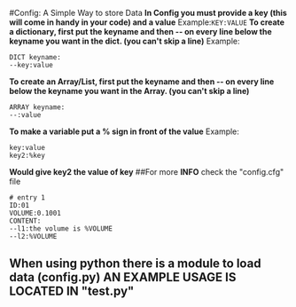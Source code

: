 #Config: A Simple Way to store Data
**In Config you must provide a key (this will come in handy in your code) and a value**
Example:```KEY:VALUE```
**To create a dictionary, first put the keyname and then -- on every line below the keyname you want in the dict. (you can't skip a line)**
Example:
```
DICT keyname:
--key:value
```
**To create an Array/List, first put the keyname and then -- on every line below the keyname you want in the Array. (you can't skip a line)**
```
ARRAY keyname:
--:value
```
**To make a variable put a % sign in front of the value**
Example:
```
key:value
key2:%key
```
**Would give key2 the value of key**
##For more **INFO** check the "config.cfg" file
```
# entry 1
ID:01
VOLUME:0.1001
CONTENT:
--l1:the volume is %VOLUME
--l2:%VOLUME
```

## When using python there is a module to load data (config.py) AN EXAMPLE USAGE IS LOCATED IN "test.py"
